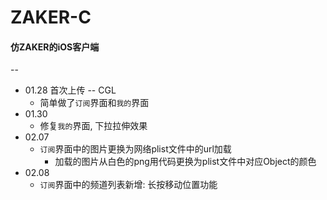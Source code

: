 # ZAKER-C
#### 仿ZAKER的iOS客户端

--

- 01.28 首次上传 -- CGL 
  + 简单做了`订阅`界面和`我的`界面
- 01.30
	+ 修复`我的`界面, 下拉拉伸效果
- 02.07
	+ `订阅`界面中的图片更换为网络plist文件中的url加载
		+ 加载的图片从白色的png用代码更换为plist文件中对应Object的颜色
- 02.08
	+ `订阅`界面中的频道列表新增: 长按移动位置功能